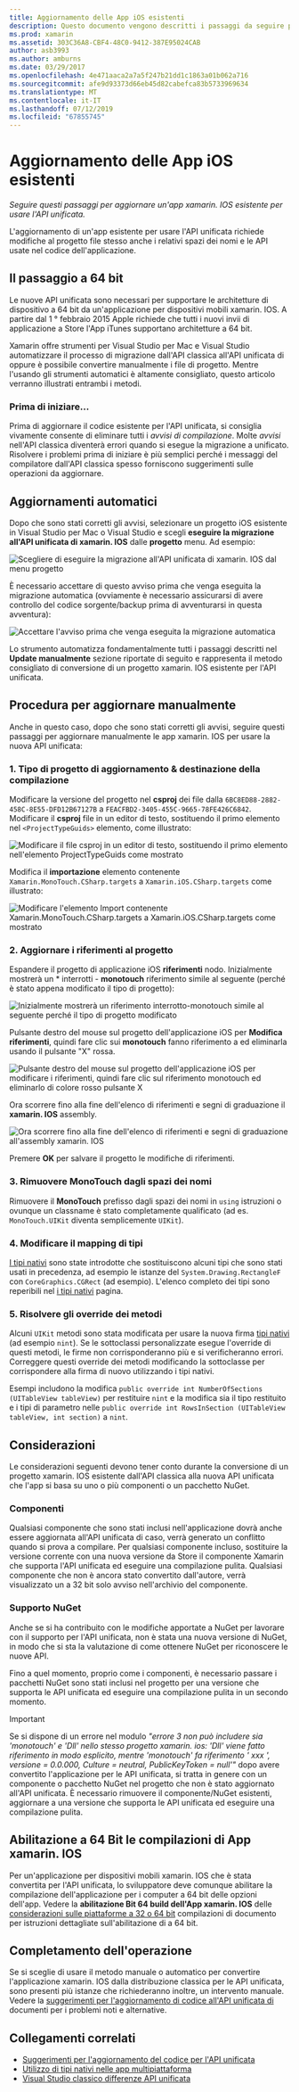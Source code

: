 ```yaml
---
title: Aggiornamento delle App iOS esistenti
description: Questo documento vengono descritti i passaggi da seguire per aggiornare un'app xamarin. IOS dall'API classica all'API unificata.
ms.prod: xamarin
ms.assetid: 303C36A8-CBF4-48C0-9412-387E95024CAB
author: asb3993
ms.author: amburns
ms.date: 03/29/2017
ms.openlocfilehash: 4e471aaca2a7a5f247b21dd1c1863a01b062a716
ms.sourcegitcommit: afe9d93373d66eb45d82cabefca83b5733969634
ms.translationtype: MT
ms.contentlocale: it-IT
ms.lasthandoff: 07/12/2019
ms.locfileid: "67855745"
---
```

# <a name="updating-existing-ios-apps"></a>Aggiornamento delle App iOS esistenti

_Seguire questi passaggi per aggiornare un'app xamarin. IOS esistente per usare l'API unificata._

L'aggiornamento di un'app esistente per usare l'API unificata richiede modifiche al progetto file stesso anche i relativi spazi dei nomi e le API usate nel codice dell'applicazione.

## <a name="the-road-to-64-bits"></a>Il passaggio a 64 bit

Le nuove API unificata sono necessari per supportare le architetture di dispositivo a 64 bit da un'applicazione per dispositivi mobili xamarin. IOS. A partire dal 1 ° febbraio 2015 Apple richiede che tutti i nuovi invii di applicazione a Store l'App iTunes supportano architetture a 64 bit.

Xamarin offre strumenti per Visual Studio per Mac e Visual Studio automatizzare il processo di migrazione dall'API classica all'API unificata di oppure è possibile convertire manualmente i file di progetto. Mentre l'usando gli strumenti automatici è altamente consigliato, questo articolo verranno illustrati entrambi i metodi.

### <a name="before-you-start"></a>Prima di iniziare...

Prima di aggiornare il codice esistente per l'API unificata, si consiglia vivamente consente di eliminare tutti i *avvisi di compilazione*. Molte *avvisi* nell'API classica diventerà errori quando si esegue la migrazione a unificato. Risolvere i problemi prima di iniziare è più semplici perché i messaggi del compilatore dall'API classica spesso forniscono suggerimenti sulle operazioni da aggiornare.

## <a name="automated-updating"></a>Aggiornamenti automatici

Dopo che sono stati corretti gli avvisi, selezionare un progetto iOS esistente in Visual Studio per Mac o Visual Studio e scegli **eseguire la migrazione all'API unificata di xamarin. IOS** dalle **progetto** menu. Ad esempio:

![](updating-ios-apps-images/beta-tool1.png "Scegliere di eseguire la migrazione all'API unificata di xamarin. IOS dal menu progetto")

È necessario accettare di questo avviso prima che venga eseguita la migrazione automatica (ovviamente è necessario assicurarsi di avere controllo del codice sorgente/backup prima di avventurarsi in questa avventura):

![](updating-ios-apps-images/beta-tool2.png "Accettare l'avviso prima che venga eseguita la migrazione automatica")

Lo strumento automatizza fondamentalmente tutti i passaggi descritti nel **Update manualmente** sezione riportate di seguito e rappresenta il metodo consigliato di conversione di un progetto xamarin. IOS esistente per l'API unificata.

## <a name="steps-to-update-manually"></a>Procedura per aggiornare manualmente

Anche in questo caso, dopo che sono stati corretti gli avvisi, seguire questi passaggi per aggiornare manualmente le app xamarin. IOS per usare la nuova API unificata:

### <a name="1-update-project-type--build-target"></a>1. Tipo di progetto di aggiornamento & destinazione della compilazione

Modificare la versione del progetto nel **csproj** dei file dalla `6BC8ED88-2882-458C-8E55-DFD12B67127B` a `FEACFBD2-3405-455C-9665-78FE426C6842`. Modificare il **csproj** file in un editor di testo, sostituendo il primo elemento nel `<ProjectTypeGuids>` elemento, come illustrato:

![](updating-ios-apps-images/csproj.png "Modificare il file csproj in un editor di testo, sostituendo il primo elemento nell'elemento ProjectTypeGuids come mostrato")

Modifica il **importazione** elemento contenente `Xamarin.MonoTouch.CSharp.targets` a `Xamarin.iOS.CSharp.targets` come illustrato:

![](updating-ios-apps-images/csproj2.png "Modificare l'elemento Import contenente Xamarin.MonoTouch.CSharp.targets a Xamarin.iOS.CSharp.targets come mostrato")

### <a name="2-update-project-references"></a>2. Aggiornare i riferimenti al progetto

Espandere il progetto di applicazione iOS **riferimenti** nodo. Inizialmente mostrerà un * interrotti - **monotouch** riferimento simile al seguente (perché è stato appena modificato il tipo di progetto):

![](updating-ios-apps-images/references.png "Inizialmente mostrerà un riferimento interrotto-monotouch simile al seguente perché il tipo di progetto modificato")

Pulsante destro del mouse sul progetto dell'applicazione iOS per **Modifica riferimenti**, quindi fare clic sui **monotouch** fanno riferimento a ed eliminarla usando il pulsante "X" rossa.

![](updating-ios-apps-images/references-delete-monotouch-sml.png "Pulsante destro del mouse sul progetto dell'applicazione iOS per modificare i riferimenti, quindi fare clic sul riferimento monotouch ed eliminarlo di colore rosso pulsante X")

Ora scorrere fino alla fine dell'elenco di riferimenti e segni di graduazione il **xamarin. IOS** assembly.

![](updating-ios-apps-images/references-add-xamarinios-sml.png "Ora scorrere fino alla fine dell'elenco di riferimenti e segni di graduazione all'assembly xamarin. IOS")

Premere **OK** per salvare il progetto le modifiche di riferimenti.

### <a name="3-remove-monotouch-from-namespaces"></a>3. Rimuovere MonoTouch dagli spazi dei nomi

Rimuovere il **MonoTouch** prefisso dagli spazi dei nomi in `using` istruzioni o ovunque un classname è stato completamente qualificato (ad es. `MonoTouch.UIKit` diventa semplicemente `UIKit`).

### <a name="4-remap-types"></a>4. Modificare il mapping di tipi

[I tipi nativi](~/cross-platform/macios/nativetypes.md) sono state introdotte che sostituiscono alcuni tipi che sono stati usati in precedenza, ad esempio le istanze del `System.Drawing.RectangleF` con `CoreGraphics.CGRect` (ad esempio). L'elenco completo dei tipi sono reperibili nel [i tipi nativi](~/cross-platform/macios/nativetypes.md) pagina.

### <a name="5-fix-method-overrides"></a>5. Risolvere gli override dei metodi

Alcuni `UIKit` metodi sono stata modificata per usare la nuova firma [tipi nativi](~/cross-platform/macios/nativetypes.md) (ad esempio `nint`). Se le sottoclassi personalizzate esegue l'override di questi metodi, le firme non corrisponderanno più e si verificheranno errori. Correggere questi override dei metodi modificando la sottoclasse per corrispondere alla firma di nuovo utilizzando i tipi nativi.

Esempi includono la modifica `public override int NumberOfSections (UITableView tableView)` per restituire `nint` e la modifica sia il tipo restituito e i tipi di parametro nelle `public override int RowsInSection (UITableView tableView, int section)` a `nint`.

## <a name="considerations"></a>Considerazioni

Le considerazioni seguenti devono tener conto durante la conversione di un progetto xamarin. IOS esistente dall'API classica alla nuova API unificata che l'app si basa su uno o più componenti o un pacchetto NuGet.

### <a name="components"></a>Componenti

Qualsiasi componente che sono stati inclusi nell'applicazione dovrà anche essere aggiornata all'API unificata di caso, verrà generato un conflitto quando si prova a compilare. Per qualsiasi componente incluso, sostituire la versione corrente con una nuova versione da Store il componente Xamarin che supporta l'API unificata ed eseguire una compilazione pulita. Qualsiasi componente che non è ancora stato convertito dall'autore, verrà visualizzato un a 32 bit solo avviso nell'archivio del componente.

### <a name="nuget-support"></a>Supporto NuGet

Anche se si ha contribuito con le modifiche apportate a NuGet per lavorare con il supporto per l'API unificata, non è stata una nuova versione di NuGet, in modo che si sta la valutazione di come ottenere NuGet per riconoscere le nuove API.

Fino a quel momento, proprio come i componenti, è necessario passare i pacchetti NuGet sono stati inclusi nel progetto per una versione che supporta le API unificata ed eseguire una compilazione pulita in un secondo momento.

> [!IMPORTANT]
> Se si dispone di un errore nel modulo _"errore 3 non può includere sia 'monotouch' e 'Dll' nello stesso progetto xamarin. ios: 'Dll' viene fatto riferimento in modo esplicito, mentre 'monotouch' fa riferimento ' xxx ', versione = 0.0.000, Culture = neutral, PublicKeyToken = null'"_ dopo avere convertito l'applicazione per le API unificata, si tratta in genere con un componente o pacchetto NuGet nel progetto che non è stato aggiornato all'API unificata. È necessario rimuovere il componente/NuGet esistenti, aggiornare a una versione che supporta le API unificata ed eseguire una compilazione pulita.

## <a name="enabling-64-bit-builds-of-xamarinios-apps"></a>Abilitazione a 64 Bit le compilazioni di App xamarin. IOS

Per un'applicazione per dispositivi mobili xamarin. IOS che è stata convertita per l'API unificata, lo sviluppatore deve comunque abilitare la compilazione dell'applicazione per i computer a 64 bit delle opzioni dell'app. Vedere la **abilitazione Bit 64 build dell'App xamarin. IOS** delle [considerazioni sulle piattaforme a 32 o 64 bit](~/cross-platform/macios/32-and-64/index.md#enable-64) compilazioni di documento per istruzioni dettagliate sull'abilitazione di a 64 bit.

## <a name="finishing-up"></a>Completamento dell'operazione

Se si sceglie di usare il metodo manuale o automatico per convertire l'applicazione xamarin. IOS dalla distribuzione classica per le API unificata, sono presenti più istanze che richiederanno inoltre, un intervento manuale. Vedere la [suggerimenti per l'aggiornamento di codice all'API unificata di](~/cross-platform/macios/unified/updating-tips.md) documenti per i problemi noti e alternative.

## <a name="related-links"></a>Collegamenti correlati

- [Suggerimenti per l'aggiornamento del codice per l'API unificata](~/cross-platform/macios/unified/updating-tips.md)
- [Utilizzo di tipi nativi nelle app multipiattaforma](~/cross-platform/macios/native-types-cross-platform.md)
- [Visual Studio classico differenze API unificata](https://developer.xamarin.com/releases/ios/api_changes/classic-vs-unified-8.6.0/)
